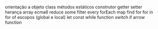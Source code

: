 orientação a objeto
class
métodos estáticos
construtor
getter setter
herança
array
ecma6
reduce
some
filter
every
forEach
map
find
for
for in
for of
escopos (global e local)
let
const
while
function
switch
if
arrow function

